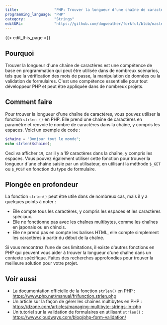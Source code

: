```yaml
---
title:                "PHP: Trouver la longueur d'une chaîne de caractères."
programming_language: "PHP"
category:             "Strings"
editURL:              "https://github.com/dogweather/forkful/blob/master/content/fr/php/finding-the-length-of-a-string.md"
---
```


{{< edit_this_page >}}

## Pourquoi

Trouver la longueur d'une chaîne de caractères est une compétence de base en programmation qui peut être utilisée dans de nombreux scénarios, tels que la vérification des mots de passe, la manipulation de données ou la validation de formulaires. C'est une compétence essentielle pour tout développeur PHP et peut être appliquée dans de nombreux projets.

## Comment faire

Pour trouver la longueur d'une chaîne de caractères, vous pouvez utiliser la fonction `strlen ()` en PHP. Elle prend une chaîne de caractères en paramètre et renvoie le nombre de caractères dans la chaîne, y compris les espaces. Voici un exemple de code :

```PHP
$chaine = "Bonjour tout le monde";
echo strlen($chaine);
```

Ceci va afficher `19`, car il y a 19 caractères dans la chaîne, y compris les espaces. Vous pouvez également utiliser cette fonction pour trouver la longueur d'une chaîne saisie par un utilisateur, en utilisant la méthode `$_GET` ou `$_POST` en fonction du type de formulaire.

## Plongée en profondeur

La fonction `strlen()` peut être utile dans de nombreux cas, mais il y a quelques points à noter :

- Elle compte tous les caractères, y compris les espaces et les caractères spéciaux.
- Elle ne fonctionne pas avec les chaînes multibytes, comme les chaînes en japonais ou en chinois.
- Elle ne prend pas en compte les balises HTML, elle compte simplement les caractères à partir du début de la chaîne.

Si vous rencontrez l'une de ces limitations, il existe d'autres fonctions en PHP qui peuvent vous aider à trouver la longueur d'une chaîne dans un contexte spécifique. Faites des recherches approfondies pour trouver la meilleure solution pour votre projet.

## Voir aussi

- La documentation officielle de la fonction `strlen()` en PHP : https://www.php.net/manual/fr/function.strlen.php
- Un article sur la façon de gérer les chaînes multibytes en PHP : https://dzone.com/articles/managing-multibyte-strings-in-php
- Un tutoriel sur la validation de formulaires en utilisant `strlen()` : https://www.cloudways.com/blog/php-form-validation/